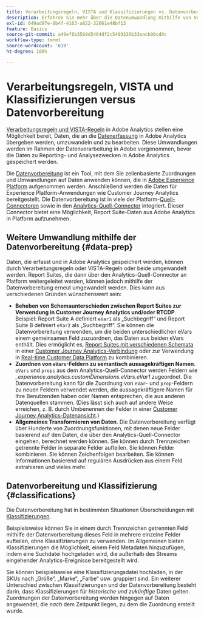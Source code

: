 ```yaml
---
title: Verarbeitungsregeln, VISTA und Klassifizierungen vs. Datenvorbereitung für den Analytics-Quell-Connector
description: Erfahren Sie mehr über die Datenumwandlung mithilfe von Verarbeitungsregeln und VISTA statt mithilfe der Datenvorbereitung.
exl-id: 049ad97e-0b4f-4163-a022-32661e48bf13
feature: Basics
source-git-commit: a49ef8b35b9d5464df2c5409339b33eacb90cd9c
workflow-type: tm+mt
source-wordcount: '619'
ht-degree: 100%

---
```


# Verarbeitungsregeln, VISTA und Klassifizierungen versus Datenvorbereitung

[Verarbeitungsregeln und VISTA-Regeln](https://experienceleague.adobe.com/docs/analytics/admin/admin-tools/processing-rules/processing-rules-configuration/processing-rule-order.html?lang=de) in Adobe Analytics stellen eine Möglichkeit bereit, Daten, die an die [Datenerfassung](https://experienceleague.adobe.com/docs/analytics/analyze/reports-analytics/reporting-interface/overview-data-collection.html?lang=de) in Adobe Analytics übergeben werden, umzuwandeln und zu bearbeiten. Diese Umwandlungen werden im Rahmen der Datenverarbeitung in Adobe vorgenommen, bevor die Daten zu Reporting- und Analysezwecken in Adobe Analytics gespeichert werden.

Die [Datenvorbereitung](https://experienceleague.adobe.com/docs/experience-platform/data-prep/home.html?lang=de) ist ein Tool, mit dem Sie zeilenbasierte Zuordnungen und Umwandlungen auf Daten anwenden können, die in [Adobe Experience Platform](https://experienceleague.adobe.com/docs/experience-platform.html?lang=de) aufgenommen werden. Anschließend werden die Daten für Experience Platform-Anwendungen wie Customer Journey Analytics bereitgestellt. Die Datenvorbereitung ist in viele der Platform-[Quell-Connectoren](https://experienceleague.adobe.com/docs/experience-platform/sources/home.html?lang=de) sowie in den [Analytics-Quell-Connector](https://experienceleague.adobe.com/docs/experience-platform/sources/ui-tutorials/create/adobe-applications/analytics.html?lang=de) integriert. Dieser Connector bietet eine Möglichkeit, Report Suite-Daten aus Adobe Analytics in Platform aufzunehmen.

## Weitere Umwandlung mithilfe der Datenvorbereitung {#data-prep}

Daten, die erfasst und in Adobe Analytics gespeichert werden, können durch Verarbeitungsregeln oder VISTA-Regeln oder beide umgewandelt werden. Report Suites, die dann über den Analytics-Quell-Connector an Platform weitergeleitet werden, können jedoch mithilfe der Datenvorbereitung erneut umgewandelt werden. Dies kann aus verschiedenen Gründen wünschenswert sein:

* **Beheben von Schemaunterschieden zwischen Report Suites zur Verwendung in Customer Journey Analytics und/oder RTCDP**. Beispiel: Report Suite A definiert `eVar1` als „Suchbegriff“ und Report Suite B definiert `eVar2` als „Suchbegriff“. Sie können die Datenvorbereitung verwenden, um die beiden unterschiedlichen eVars einem gemeinsamen Feld zuzuordnen, das Daten aus beiden eVars enthält. Dies ermöglicht es, [Report Suites mit verschiedenen Schemata](https://experienceleague.adobe.com/docs/analytics-platform/using/cja-usecases/combine-report-suites.html?lang=de) in einer [Customer Journey Analytics-Verbindung](/help/connections/overview.md) oder zur Verwendung in [Real-time Customer Data Platform](https://experienceleague.adobe.com/docs/platform-learn/tutorials/application-services/rtcdp/understanding-the-real-time-customer-data-platform.html?lang=de) zu kombinieren.
* **Zuordnen von `eVars`-Feldern zu semantisch aussagekräftigen Namen**. `eVars` und `props` aus dem Analytics-Quell-Connector werden Feldern wie _\_experience.analytics.customDimensions.eVars.eVar1_ zugeordnet. Die Datenvorbereitung kann für die Zuordnung von `eVar`- und `prop`-Feldern zu neuen Feldern verwendet werden, die aussagekräftigere Namen für Ihre Benutzenden haben oder Namen entsprechen, die aus anderen Datenquellen stammen. (Dies lässt sich auch auf andere Weise erreichen, z. B. durch Umbenennen der Felder in einer [Customer Journey Analytics-Datenansicht](/help/data-views/create-dataview.md).)
* **Allgemeines Transformieren von Daten**. Die Datenvorbereitung verfügt über Hunderte von Zuordnungsfunktionen, mit denen neue Felder basierend auf den Daten, die über den Analytics-Quell-Connector eingehen, berechnet werden können. Sie können durch Trennzeichen getrennte Felder in separate Felder aufteilen. Sie können Felder kombinieren. Sie können Zeichenfolgen bearbeiten. Sie können Informationen basierend auf regulären Ausdrücken aus einem Feld extrahieren und vieles mehr.

## Datenvorbereitung und Klassifizierung {#classifications}

Die Datenvorbereitung hat in bestimmten Situationen Überscheidungen mit [Klassifizierungen](https://experienceleague.adobe.com/docs/analytics/components/classifications/c-classifications.html?lang=de).

Beispielsweise können Sie in einem durch Trennzeichen getrennten Feld mithilfe der Datenvorbereitung dieses Feld in mehrere einzelne Felder aufteilen, ohne Klassifizierungen zu verwenden. Im Allgemeinen bieten Klassifizierungen die Möglichkeit, einem Feld Metadaten hinzuzufügen, indem eine Suchdatei hochgeladen wird, die außerhalb des Streams eingehender Analytics-Ereignisse bereitgestellt wird.

Sie können beispielsweise eine Klassifizierungsdatei hochladen, in der SKUs nach „Größe“, „Marke“, „Farbe“ usw. gruppiert sind. Ein weiterer Unterschied zwischen Klassifizierungen und der Datenvorbereitung besteht darin, dass Klassifizierungen für _historische und zukünftige_ Daten gelten. Zuordnungen der Datenvorbereitung werden hingegen auf Daten angewendet, die _nach_ dem Zeitpunkt liegen, zu dem die Zuordnung erstellt wurde.

